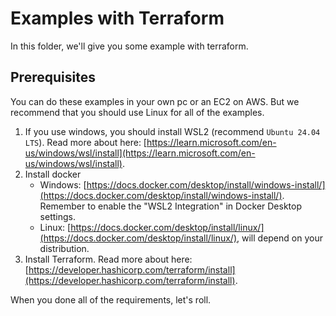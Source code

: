 # Examples with Terraform
In this folder, we'll give you some example with terraform.

## Prerequisites
You can do these examples in your own pc or an EC2 on AWS. But we recommend that you should use Linux for all of the examples.

1. If you use windows, you should install WSL2 (recommend `Ubuntu 24.04 LTS`). Read more about here: [https://learn.microsoft.com/en-us/windows/wsl/install](https://learn.microsoft.com/en-us/windows/wsl/install).
2. Install docker
    - Windows: [https://docs.docker.com/desktop/install/windows-install/](https://docs.docker.com/desktop/install/windows-install/). Remember to enable the "WSL2 Integration" in Docker Desktop settings.
    - Linux: [https://docs.docker.com/desktop/install/linux/](https://docs.docker.com/desktop/install/linux/), will depend on your distribution.
3. Install Terraform. Read more about here: [https://developer.hashicorp.com/terraform/install](https://developer.hashicorp.com/terraform/install).

When you done all of the requirements, let's roll.